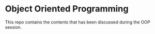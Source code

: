 # Object Oriented Programming

This repo contains the contents that has been discussed during the OOP session.